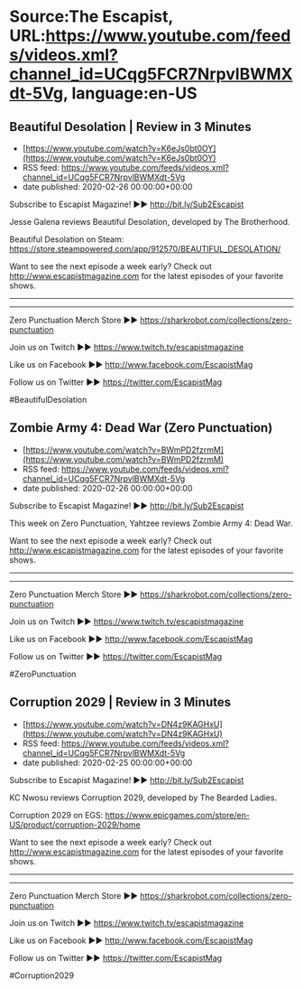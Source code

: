 # Source:The Escapist, URL:https://www.youtube.com/feeds/videos.xml?channel_id=UCqg5FCR7NrpvlBWMXdt-5Vg, language:en-US

## Beautiful Desolation | Review in 3 Minutes
 - [https://www.youtube.com/watch?v=K6eJs0bt0OY](https://www.youtube.com/watch?v=K6eJs0bt0OY)
 - RSS feed: https://www.youtube.com/feeds/videos.xml?channel_id=UCqg5FCR7NrpvlBWMXdt-5Vg
 - date published: 2020-02-26 00:00:00+00:00

Subscribe to Escapist Magazine! ►► http://bit.ly/Sub2Escapist

Jesse Galena reviews Beautiful Desolation, developed by The Brotherhood.

Beautiful Desolation on Steam: https://store.steampowered.com/app/912570/BEAUTIFUL_DESOLATION/

Want to see the next episode a week early? Check out http://www.escapistmagazine.com for the latest episodes of your favorite shows.

---



---


Zero Punctuation Merch Store ►► https://sharkrobot.com/collections/zero-punctuation 

Join us on Twitch ►► https://www.twitch.tv/escapistmagazine 

Like us on Facebook ►► http://www.facebook.com/EscapistMag

Follow us on Twitter ►► https://twitter.com/EscapistMag

#BeautifulDesolation

## Zombie Army 4: Dead War (Zero Punctuation)
 - [https://www.youtube.com/watch?v=BWmPD2fzrmM](https://www.youtube.com/watch?v=BWmPD2fzrmM)
 - RSS feed: https://www.youtube.com/feeds/videos.xml?channel_id=UCqg5FCR7NrpvlBWMXdt-5Vg
 - date published: 2020-02-26 00:00:00+00:00

Subscribe to Escapist Magazine! ►► http://bit.ly/Sub2Escapist

This week on Zero Punctuation, Yahtzee reviews Zombie Army 4: Dead War.

Want to see the next episode a week early? Check out http://www.escapistmagazine.com for the latest episodes of your favorite shows.

---



---


Zero Punctuation Merch Store ►► https://sharkrobot.com/collections/zero-punctuation 

Join us on Twitch ►► https://www.twitch.tv/escapistmagazine 

Like us on Facebook ►► http://www.facebook.com/EscapistMag

Follow us on Twitter ►► https://twitter.com/EscapistMag

#ZeroPunctuation

## Corruption 2029 | Review in 3 Minutes
 - [https://www.youtube.com/watch?v=DN4z9KAGHxU](https://www.youtube.com/watch?v=DN4z9KAGHxU)
 - RSS feed: https://www.youtube.com/feeds/videos.xml?channel_id=UCqg5FCR7NrpvlBWMXdt-5Vg
 - date published: 2020-02-25 00:00:00+00:00

Subscribe to Escapist Magazine! ►► http://bit.ly/Sub2Escapist

KC Nwosu reviews Corruption 2029, developed by The Bearded Ladies. 

Corruption 2029 on EGS: https://www.epicgames.com/store/en-US/product/corruption-2029/home

Want to see the next episode a week early? Check out http://www.escapistmagazine.com for the latest episodes of your favorite shows.

---



---


Zero Punctuation Merch Store ►► https://sharkrobot.com/collections/zero-punctuation 

Join us on Twitch ►► https://www.twitch.tv/escapistmagazine 

Like us on Facebook ►► http://www.facebook.com/EscapistMag

Follow us on Twitter ►► https://twitter.com/EscapistMag

#Corruption2029


